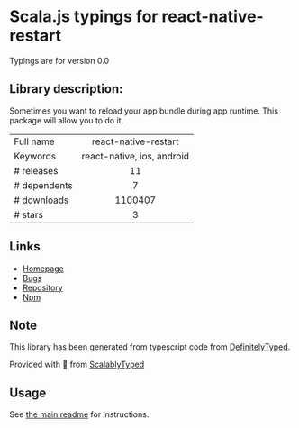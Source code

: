 
# Scala.js typings for react-native-restart

Typings are for version 0.0

## Library description:
Sometimes you want to reload your app bundle during app runtime. This package will allow you to do it.

|                    |                 |
| ------------------ | :-------------: |
| Full name          | react-native-restart |
| Keywords           | react-native, ios, android |
| # releases         | 11 |
| # dependents       | 7 |
| # downloads        | 1100407 |
| # stars            | 3 |

## Links
- [Homepage](https://github.com/avishayil/react-native-restart#readme)
- [Bugs](https://github.com/avishayil/react-native-restart/issues)
- [Repository](https://github.com/avishayil/react-native-restart)
- [Npm](https://www.npmjs.com/package/react-native-restart)
    


## Note
This library has been generated from typescript code from [DefinitelyTyped](https://definitelytyped.org).

Provided with :purple_heart: from [ScalablyTyped](https://github.com/oyvindberg/ScalablyTyped)

## Usage
See [the main readme](../../readme.md) for instructions.


